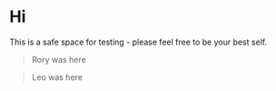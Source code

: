 # Hi

This is a safe space for testing - please feel free to be your best self.

> Rory was here

> Leo was here
